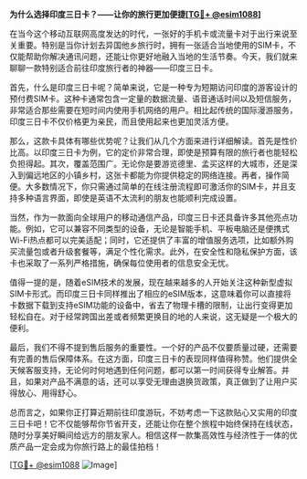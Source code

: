 **为什么选择印度三日卡？——让你的旅行更加便捷[[TG💪+ @esim1088](https://t.me/s/esim1088)]**

在当今这个移动互联网高度发达的时代，一张好的手机卡或流量卡对于出行来说至关重要。特别是当你计划去异国他乡旅行时，拥有一张适合当地使用的SIM卡，不仅能帮助你解决通讯问题，还能让你更好地融入当地的生活节奏。今天，我们就来聊聊一款特别适合前往印度旅行者的神器——印度三日卡。

首先，什么是印度三日卡呢？简单来说，它是一种专为短期访问印度的游客设计的预付费SIM卡。这种卡通常包含一定量的数据流量、语音通话时间以及短信服务，非常适合那些需要在短时间内使用手机网络的用户。相比起传统的国际漫游服务，印度三日卡不仅价格更为亲民，而且使用起来也更加灵活方便。

那么，这款卡具体有哪些优势呢？让我们从几个方面来进行详细解读。首先是性价比高。以印度三日卡为例，它的定价非常合理，即使是预算有限的旅行者也能轻松负担得起。其次，覆盖范围广。无论你是要游览德里、孟买这样的大城市，还是深入到偏远地区的小镇乡村，这张卡都能为你提供稳定的网络连接。再者，操作简便。大多数情况下，你只需通过简单的在线注册流程即可激活你的SIM卡，并且支持多种语言界面，即使是英语不太流利的朋友也能顺利完成设置。

当然，作为一款面向全球用户的移动通信产品，印度三日卡还具备许多其他亮点功能。例如，它可以兼容不同类型的设备，无论是智能手机、平板电脑还是便携式Wi-Fi热点都可以完美适配；同时，它还提供了丰富的增值服务选项，比如额外购买流量包或者升级套餐等，满足个性化需求。此外，在安全性和隐私保护方面，该卡也采取了一系列严格措施，确保每位使用者的信息安全无忧。

值得一提的是，随着eSIM技术的发展，现在越来越多的人开始关注这种新型虚拟SIM卡形式。而印度三日卡同样推出了相应的eSIM版本，这意味着你可以直接将卡数据下载到支持eSIM功能的设备中，省去了物理卡槽的限制，让出行变得更加轻松自在。对于经常跨国出差或者频繁更换目的地的人来说，这无疑是一个极大的便利。

最后，我们不得不提到售后服务的重要性。一个好的产品不仅要质量过硬，还需要有完善的售后保障体系。在这方面，印度三日卡的表现同样值得称赞。他们提供全天候客服支持，无论何时何地遇到任何问题，都可以第一时间获得专业解答。并且，如果对产品不满意的话，还可以享受无理由退换货政策，真正做到了让用户买得放心、用得舒心。

总而言之，如果你正打算近期前往印度游玩，不妨考虑一下这款贴心又实用的印度三日卡吧！它不仅能够帮你节省开支，还能让你在整个旅程中始终保持在线状态，随时分享美好瞬间给远方的朋友家人。相信这样一款集高效性与经济性于一体的优质产品一定会成为你旅行路上的最佳拍档！

[[TG💪+ @esim1088](https://t.me/s/esim1088) ![Image](https://i.postimg.cc/4NQfJmqS/Snipaste-2025-05-13-00-14-12.png)]